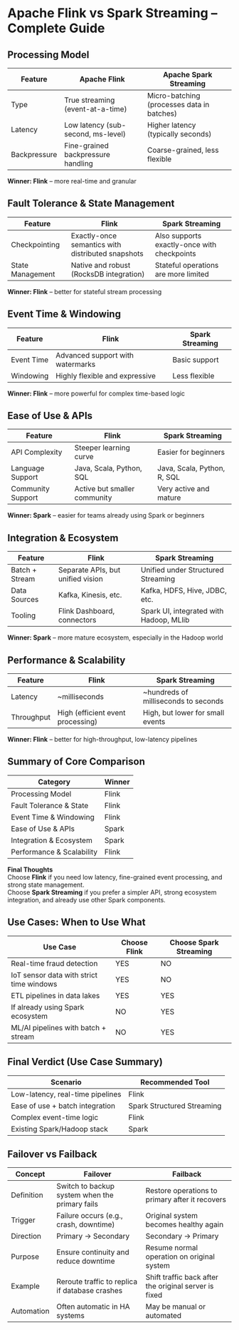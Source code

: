 # Apache Flink vs Spark Streaming – Complete Guide




## Processing Model

| Feature      | Apache Flink                          | Apache Spark Streaming                     |
|--------------|----------------------------------------|--------------------------------------------|
| Type         | True streaming (event-at-a-time)       | Micro-batching (processes data in batches) |
| Latency      | Low latency (sub-second, ms-level)     | Higher latency (typically seconds)         |
| Backpressure | Fine-grained backpressure handling     | Coarse-grained, less flexible              |

**Winner: Flink** – more real-time and granular




## Fault Tolerance & State Management

| Feature           | Flink                                             | Spark Streaming                            |
|------------------|---------------------------------------------------|--------------------------------------------|
| Checkpointing    | Exactly-once semantics with distributed snapshots | Also supports exactly-once with checkpoints|
| State Management | Native and robust (RocksDB integration)           | Stateful operations are more limited       |

**Winner: Flink** – better for stateful stream processing




## Event Time & Windowing

| Feature     | Flink                               | Spark Streaming                  |
|-------------|--------------------------------------|----------------------------------|
| Event Time  | Advanced support with watermarks     | Basic support                    |
| Windowing   | Highly flexible and expressive       | Less flexible                    |

**Winner: Flink** – more powerful for complex time-based logic




## Ease of Use & APIs

| Feature          | Flink                           | Spark Streaming                          |
|------------------|----------------------------------|-------------------------------------------|
| API Complexity   | Steeper learning curve          | Easier for beginners                      |
| Language Support | Java, Scala, Python, SQL        | Java, Scala, Python, R, SQL               |
| Community Support| Active but smaller community    | Very active and mature                    |

**Winner: Spark** – easier for teams already using Spark or beginners




## Integration & Ecosystem

| Feature         | Flink                                      | Spark Streaming                                     |
|-----------------|---------------------------------------------|----------------------------------------------------|
| Batch + Stream  | Separate APIs, but unified vision          | Unified under Structured Streaming                 |
| Data Sources    | Kafka, Kinesis, etc.                        | Kafka, HDFS, Hive, JDBC, etc.                      |
| Tooling         | Flink Dashboard, connectors                 | Spark UI, integrated with Hadoop, MLlib            |

**Winner: Spark** – more mature ecosystem, especially in the Hadoop world




## Performance & Scalability

| Feature    | Flink                                | Spark Streaming                         |
|------------|---------------------------------------|------------------------------------------|
| Latency    | ~milliseconds                         | ~hundreds of milliseconds to seconds     |
| Throughput | High (efficient event processing)     | High, but lower for small events         |

**Winner: Flink** – better for high-throughput, low-latency pipelines




## Summary of Core Comparison

| Category                  | Winner  |
|---------------------------|---------|
| Processing Model          | Flink   |
| Fault Tolerance & State   | Flink   |
| Event Time & Windowing    | Flink   |
| Ease of Use & APIs        | Spark   |
| Integration & Ecosystem   | Spark   |
| Performance & Scalability | Flink   |

**Final Thoughts**  
Choose **Flink** if you need low latency, fine-grained event processing, and strong state management.  
Choose **Spark Streaming** if you prefer a simpler API, strong ecosystem integration, and already use other Spark components.



## Use Cases: When to Use What

| Use Case                                 | Choose Flink | Choose Spark Streaming |
|------------------------------------------|--------------|-------------------------|
| Real-time fraud detection                | YES          | NO                      |
| IoT sensor data with strict time windows | YES          | NO                      |
| ETL pipelines in data lakes              | YES          | YES                     |
| If already using Spark ecosystem         | NO           | YES                     |
| ML/AI pipelines with batch + stream      | NO           | YES                     |


## Final Verdict (Use Case Summary)

| Scenario                                | Recommended Tool           |
|-----------------------------------------|----------------------------|
| Low-latency, real-time pipelines        | Flink                     |
| Ease of use + batch integration         | Spark Structured Streaming |
| Complex event-time logic                | Flink                     |
| Existing Spark/Hadoop stack             | Spark                     |


## Failover vs Failback

| Concept     | Failover                                                                 | Failback                                                                  |
|-------------|--------------------------------------------------------------------------|---------------------------------------------------------------------------|
| Definition  | Switch to backup system when the primary fails                           | Restore operations to primary after it recovers                          |
| Trigger     | Failure occurs (e.g., crash, downtime)                                   | Original system becomes healthy again                                    |
| Direction   | Primary → Secondary                                                      | Secondary → Primary                                                       |
| Purpose     | Ensure continuity and reduce downtime                                    | Resume normal operation on original system                               |
| Example     | Reroute traffic to replica if database crashes                           | Shift traffic back after the original server is fixed                    |
| Automation  | Often automatic in HA systems                                            | May be manual or automated                                               |
